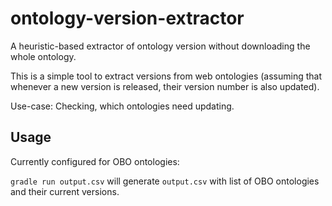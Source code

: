 # ontology-version-extractor
A heuristic-based extractor of ontology version without downloading the whole ontology.

This is a simple tool to extract versions from web ontologies (assuming that whenever a new version is released, their version number is also updated).

Use-case: Checking, which ontologies need updating.

## Usage

Currently configured for OBO ontologies:

`gradle run output.csv` will generate `output.csv` with list of OBO ontologies and their current versions.
